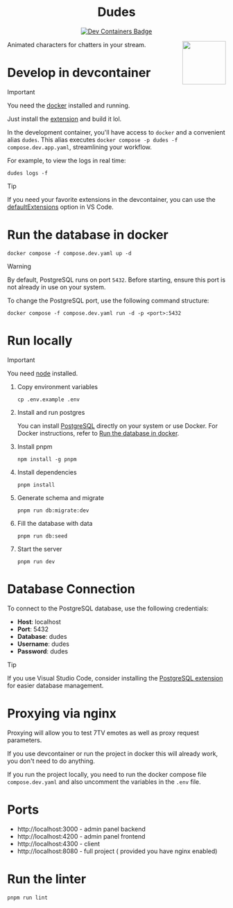 <h1 align="center">Dudes</h1>
<div align="center">
  <a
  href="https://vscode.dev/redirect?url=vscode://ms-vscode-remote.remote-containers/cloneInVolume?url=https://github.com/inferst/dudes">
    <img
    src="https://img.shields.io/static/v1?style=for-the-badge&logo=docker&label=devcontainer&message=supported&color=0797ff&labelColor=000000"
    alt="Dev Containers Badge"
    />
  </a>
</div>

<img
src="https://static-cdn.jtvnw.net/emoticons/v2/emotesv2_83ffd63c128c4fbc86784ff2914836a9/default/dark/4.0"
width="100px"
align="right"
/>

Animated characters for chatters in your stream.

# Develop in devcontainer

> [!IMPORTANT]
> You need the [docker](https://docs.docker.com/get-docker/) installed and running.

Just install the [extension](https://marketplace.visualstudio.com/items?itemName=ms-vscode-remote.remote-containers) and build it lol.

In the development container, you'll have access to `docker` and a convenient alias `dudes`. This alias executes `docker compose -p dudes -f compose.dev.app.yaml`, streamlining your workflow.

For example, to view the logs in real time:
```shell
dudes logs -f
```

> [!TIP]
> If you need your favorite extensions in the devcontainer, you can use the [defaultExtensions](https://code.visualstudio.com/docs/devcontainers/containers#_always-installed-extensions) option in VS Code.

# Run the database in docker

```shell
docker compose -f compose.dev.yaml up -d
```

> [!WARNING]
> By default, PostgreSQL runs on port `5432`. Before starting, ensure this port is not already in use on your system.

To change the PostgreSQL port, use the following command structure:
```shell
docker compose -f compose.dev.yaml run -d -p <port>:5432
```

# Run locally

> [!IMPORTANT]
> You need [node](https://nodejs.org/en/download/package-manager) installed.

1. Copy environment variables
    ```shell
    cp .env.example .env
    ```
2. Install and run postgres

    You can install [PostgreSQL](https://www.postgresql.org/download/) directly on your system or use Docker. For Docker instructions, refer to [Run the database in docker](<#run-the-database-in-docker>).
3. Install pnpm
    ```shell
    npm install -g pnpm
    ```
4. Install dependencies
    ```shell
    pnpm install
    ```
5. Generate schema and migrate
    ```shell
    pnpm run db:migrate:dev
    ```
6. Fill the database with data
    ```shell
    pnpm run db:seed
    ```
7. Start the server
    ```shell
    pnpm run dev
    ```

# Database Connection

To connect to the PostgreSQL database, use the following credentials:

- **Host**: localhost
- **Port**: 5432
- **Database**: dudes
- **Username**: dudes
- **Password**: dudes

> [!TIP]
> If you use Visual Studio Code, consider installing the [PostgreSQL extension](https://marketplace.visualstudio.com/items?itemName=ckolkman.vscode-postgres) for easier database management.

# Proxying via nginx

Proxying will allow you to test 7TV emotes as well as proxy request parameters.

If you use devcontainer or run the project in docker this will already work, you don't need to do anything.

If you run the project locally, you need to run the docker compose file `compose.dev.yaml` and also uncomment the variables in the `.env` file.

# Ports

- http://localhost:3000 - admin panel backend
- http://localhost:4200 - admin panel frontend
- http://localhost:4300 - client
- http://localhost:8080 - full project ( provided you have nginx enabled)

# Run the linter

```shell
pnpm run lint
```

